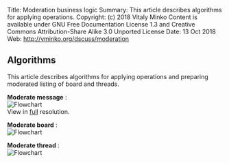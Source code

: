 Title:      Moderation business logic
Summary:    This article describes algorithms for applying operations.
Copyright:  (c) 2018 Vitaly Minko
            Content is available under GNU Free Documentation License 1.3 and
            Creative Commons Attribution-Share Alike 3.0 Unported License
Date:       13 Oct 2018
Web:        http://vminko.org/dscuss/moderation


Algorithms
----------

This article describes algorithms for applying operations and preparing
moderated listing of board and threads.

__Moderate message__ :  
![Flowchart][modmsg]  
View in [full][modmsg] resolution.

__Moderate board__ :  
![Flowchart][modbrd]  

__Moderate thread__ :  
![Flowchart][modthr]  


[modmsg]: /storage/dscuss/illustrations/moderate_message.png
[modbrd]: /storage/dscuss/illustrations/moderate_board.png
[modthr]: /storage/dscuss/illustrations/moderate_thread.png
